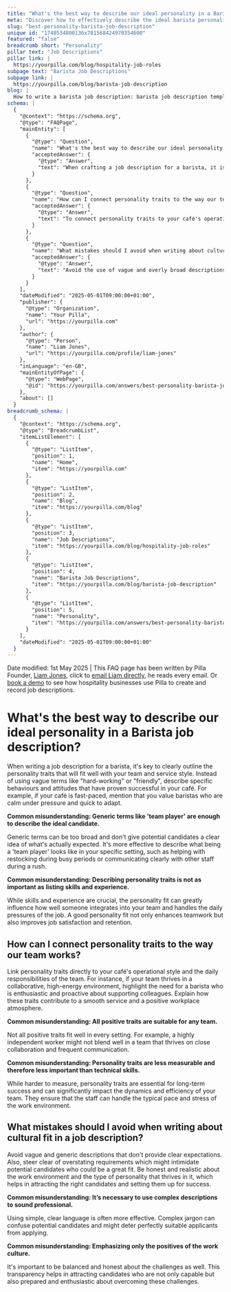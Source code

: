 ```yaml
---
title: "What's the best way to describe our ideal personality in a Barista job description?"
meta: "Discover how to effectively describe the ideal barista personality traits in a job description, ensuring a great fit with your café's team and service style."
slug: "best-personality-barista-job-description"
unique id: "1748534800136x781568424970354600"
featured: "false"
breadcrumb short: "Personality"
pillar text: "Job Descriptions"
pillar link: |
  https://yourpilla.com/blog/hospitality-job-roles
subpage text: "Barista Job Descriptions"
subpage link: |
  https://yourpilla.com/blog/barista-job-description
blog: |
  How to write a barista job description: barista job description template included.
schema: |
  {
    "@context": "https://schema.org",
    "@type": "FAQPage",
    "mainEntity": [
      {
        "@type": "Question",
        "name": "What's the best way to describe our ideal personality in a Barista job description?",
        "acceptedAnswer": {
          "@type": "Answer",
          "text": "When crafting a job description for a barista, it is important to describe specific behaviours and attitudes that align with your café's service style. For a fast-paced café, you might value baristas who remain calm under pressure and can quickly adapt to changes. Clearly detailing these traits more effectively informs potential candidates about your expectations."
        }
      },
      {
        "@type": "Question",
        "name": "How can I connect personality traits to the way our team works?",
        "acceptedAnswer": {
          "@type": "Answer",
          "text": "To connect personality traits to your café's operations, directly relate desired traits to your team's day-to-day activities and style. If your team operates in a collaborative, high-energy environment, emphasize the need for a barista who is enthusiastic and proactive in supporting colleagues. This helps candidates understand how these traits contribute to effective service and a positive workplace."
        }
      },
      {
        "@type": "Question",
        "name": "What mistakes should I avoid when writing about cultural fit in a job description?",
        "acceptedAnswer": {
          "@type": "Answer",
          "text": "Avoid the use of vague and overly broad descriptions, as well as overstating requirements in your job description. These can discourage potentially suitable candidates. Instead, offer honest, clear, and realistic insights into the work environment and the qualities that are truly valued, enabling you to attract candidates who are likely to thrive and remain committed."
        }
      }
    ],
    "dateModified": "2025-05-01T09:00:00+01:00",
    "publisher": {
      "@type": "Organization",
      "name": "Your Pilla",
      "url": "https://yourpilla.com"
    },
    "author": {
      "@type": "Person",
      "name": "Liam Jones",
      "url": "https://yourpilla.com/profile/liam-jones"
    },
    "inLanguage": "en-GB",
    "mainEntityOfPage": {
      "@type": "WebPage",
      "@id": "https://yourpilla.com/answers/best-personality-barista-job-description"
    },
    "about": []
  }
breadcrumb_schema: |
  {
    "@context": "https://schema.org",
    "@type": "BreadcrumbList",
    "itemListElement": [
      {
        "@type": "ListItem",
        "position": 1,
        "name": "Home",
        "item": "https://yourpilla.com"
      },
      {
        "@type": "ListItem",
        "position": 2,
        "name": "Blog",
        "item": "https://yourpilla.com/blog"
      },
      {
        "@type": "ListItem",
        "position": 3,
        "name": "Job Descriptions",
        "item": "https://yourpilla.com/blog/hospitality-job-roles"
      },
      {
        "@type": "ListItem",
        "position": 4,
        "name": "Barista Job Descriptions",
        "item": "https://yourpilla.com/blog/barista-job-description"
      },
      {
        "@type": "ListItem",
        "position": 5,
        "name": "Personality",
        "item": "https://yourpilla.com/answers/best-personality-barista-job-description"
      }
    ],
    "dateModified": "2025-05-01T09:00:00+01:00"
  }
---
```


Date modified: 1st May 2025 | This FAQ page has been written by Pilla Founder, [Liam Jones](https://yourpilla.com/profile/liam-jones), click to [email Liam directly](https://mailto:liam@yourpilla.com), he reads every email. Or [book a demo](https://calendly.com/pilla/demo) to see how hospitality businesses use Pilla to create and record job descriptions.

# What's the best way to describe our ideal personality in a Barista job description?

When writing a job description for a barista, it's key to clearly outline the personality traits that will fit well with your team and service style. Instead of using vague terms like "hard-working" or "friendly", describe specific behaviours and attitudes that have proven successful in your café. For example, if your café is fast-paced, mention that you value baristas who are calm under pressure and quick to adapt.

**Common misunderstanding: Generic terms like 'team player' are enough to describe the ideal candidate.**

Generic terms can be too broad and don't give potential candidates a clear idea of what's actually expected. It's more effective to describe what being a 'team player' looks like in your specific setting, such as helping with restocking during busy periods or communicating clearly with other staff during a rush.

**Common misunderstanding: Describing personality traits is not as important as listing skills and experience.**

While skills and experience are crucial, the personality fit can greatly influence how well someone integrates into your team and handles the daily pressures of the job. A good personality fit not only enhances teamwork but also improves job satisfaction and retention.

## How can I connect personality traits to the way our team works?

Link personality traits directly to your café's operational style and the daily responsibilities of the team. For instance, if your team thrives in a collaborative, high-energy environment, highlight the need for a barista who is enthusiastic and proactive about supporting colleagues. Explain how these traits contribute to a smooth service and a positive workplace atmosphere.

**Common misunderstanding: All positive traits are suitable for any team.**

Not all positive traits fit well in every setting. For example, a highly independent worker might not blend well in a team that thrives on close collaboration and frequent communication.

**Common misunderstanding: Personality traits are less measurable and therefore less important than technical skills.**

While harder to measure, personality traits are essential for long-term success and can significantly impact the dynamics and efficiency of your team. They ensure that the staff can handle the typical pace and stress of the work environment.

## What mistakes should I avoid when writing about cultural fit in a job description?

Avoid vague and generic descriptions that don't provide clear expectations. Also, steer clear of overstating requirements which might intimidate potential candidates who could be a great fit. Be honest and realistic about the work environment and the type of personality that thrives in it, which helps in attracting the right candidates and setting them up for success.

**Common misunderstanding: It’s necessary to use complex descriptions to sound professional.**

Using simple, clear language is often more effective. Complex jargon can confuse potential candidates and might deter perfectly suitable applicants from applying.

**Common misunderstanding: Emphasizing only the positives of the work culture.**

It's important to be balanced and honest about the challenges as well. This transparency helps in attracting candidates who are not only capable but also prepared and enthusiastic about overcoming these challenges.
